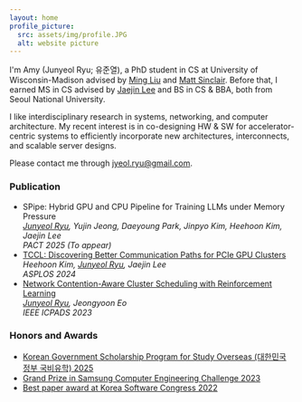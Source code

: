 ```yaml
---
layout: home
profile_picture:
  src: assets/img/profile.JPG
  alt: website picture
---
```


<p>
 I'm Amy (Junyeol Ryu; 유준열), a PhD student in CS at University of Wisconsin-Madison advised by <a href="https://netlab.cs.wisc.edu/">Ming Liu</a> and <a href="https://research.cs.wisc.edu/hal/index.html">Matt Sinclair</a>. Before that, I earned MS in CS advised by <a href="https://sites.google.com/view/jaejinlee">Jaejin Lee</a> and BS in CS & BBA, both from Seoul National University. 
</p>

<p>
I like interdisciplinary research in systems, networking, and computer architecture. My recent interest is in co-designing HW & SW for accelerator-centric systems to efficiently incorporate new architectures, interconnects, and scalable server designs.
</p>

<p>
 <!-- You can find my full CV
 <a href="/assets/pdf/cv.pdf">here</a>.<br>
 -->
 Please contact me through 
 <a href="mailto:jyeol.ryu@gmail.com">jyeol.ryu@gmail.com</a>.
</p>


<!-- <h3 id="news">News!</h3>
<ul>
  <li><em><b>TCCL</b></em> accepted to ASPLOS'24.</li>
</ul> -->

<h3 id="pubs">Publication</h3>
<ul>
  <li>SPipe: Hybrid GPU and CPU Pipeline for Training LLMs under Memory Pressure<br>
      <i><ins>Junyeol Ryu</ins>, Yujin Jeong, Daeyoung Park, Jinpyo Kim, Heehoon Kim, Jaejin Lee</i><br>
      <i>PACT 2025 (To appear)</i></li>
  <li><a href="https://dl.acm.org/doi/10.1145/3620666.3651362">TCCL: Discovering Better Communication Paths for PCIe GPU Clusters</a><br>
      <i>Heehoon Kim, <ins>Junyeol Ryu</ins>, Jaejin Lee</i><br>
      <i>ASPLOS 2024</i></li>
  <li><a href="https://doi.org/10.1109/ICPADS60453.2023.00367">Network Contention-Aware Cluster Scheduling with Reinforcement Learning</a><br>
      <i><ins>Junyeol Ryu</ins>, Jeongyoon Eo</i><br>
      <i>IEEE ICPADS 2023</i></li>
</ul>

<h3 id="honors">Honors and Awards</h3>
<ul>
  <li><a href="/assets/img/awards/kgspso.jpeg">Korean Government Scholarship Program for Study Overseas (대한민국 정부 국비유학) 2025</a></li>
  <li><a href="/assets/img/awards/scec23.jpg">Grand Prize in Samsung Computer Engineering Challenge 2023</a></li>
  <li><a href="/assets/img/awards/ksc22.jpeg">Best paper award at Korea Software Congress 2022</a></li>
</ul>
